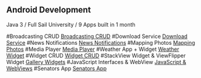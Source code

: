 ## Android Development
Java 3 / Full Sail University / 9 Apps built in 1 month

#Broadcasting CRUD
[Broadcasting CRUD](https://github.com/paixols/Java_3_Repeating/blob/master/AnayaJuan_CE01/AnayaJuanCE01.gif)
#Download Service
[Download Service](https://github.com/paixols/Java_3_Repeating/blob/master/AnayaJuan_CE02/AnayaJuanCE02.gif)
#News Notifications
[News Notifications](https://github.com/paixols/Java_3_Repeating/blob/master/AnayaJuan_CE03/AnayaJuanCE03.gif)
#Mapping Photos
[Mapping Photos](https://github.com/paixols/Java_3_Repeating/blob/master/AnayaJuan_CE04/AnayaJuanCE04.gif)
#Media Player
[Media Player](https://github.com/paixols/Java_3_Repeating/blob/master/AnayaJuan_CE05/AnayaJuanCE05.gif)
#Weather App + Widget
[Weather Widget](https://github.com/paixols/Java_3_Repeating/blob/master/AnayaJuan_CE06/AnayaJuanCE06.gif)
#Widget CRUD 
[Widget CRUD](https://github.com/paixols/Java_3_Repeating/blob/master/AnayaJuan_CE07/AnayaJuanCE07.gif)
#StackView Widget & ViewFlipper Widget
[Gallery Widgets](https://github.com/paixols/Java_3_Repeating/blob/master/AnayaJuan_CE08/AnayaJuanCE08.gif)
#JavaScript Interfaces & WebView
[JavaScript & WebViews](https://github.com/paixols/Java_3_Repeating/blob/master/AnayaJuan_CE09/AnayaJuanCE09.gif)
#Senators App 
[Senators App](https://github.com/paixols/Java_3_Repeating/blob/master/AnayaJuan_CE10/AnayaJuan_CE10.gif)
